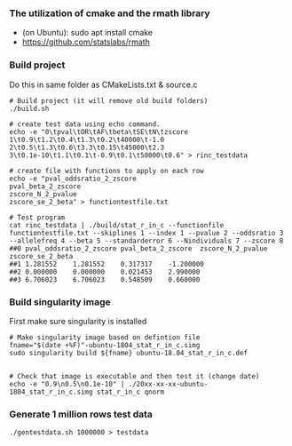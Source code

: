 ### The utilization of cmake and the rmath library
- (on Ubuntu): sudo apt install cmake
- https://github.com/statslabs/rmath

### Build project 
Do this in same folder as CMakeLists.txt & source.c

```
# Build project (it will remove old build folders)
./build.sh

# create test data using echo command.
echo -e "0\tpval\tOR\tAF\tbeta\tSE\tN\tzscore
1\t0.9\t1.2\t0.4\t1.3\t0.2\t40000\t-1.0
2\t0.5\t1.3\t0.6\t3.3\t0.15\t45000\t2.3
3\t0.1e-10\t1.1\t0.1\t-0.9\t0.1\t50000\t0.6" > rinc_testdata

# create file with functions to apply on each row
echo -e "pval_oddsratio_2_zscore
pval_beta_2_zscore
zscore_N_2_pvalue
zscore_se_2_beta" > functiontestfile.txt

# Test program
cat rinc_testdata | ./build/stat_r_in_c --functionfile functiontestfile.txt --skiplines 1 --index 1 --pvalue 2 --oddsratio 3 --allelefreq 4 --beta 5 --standarderror 6 --Nindividuals 7 --zscore 8
##0	pval_oddsratio_2_zscore	pval_beta_2_zscore	zscore_N_2_pvalue	zscore_se_2_beta
##1	1.281552	1.281552	0.317317	-1.200000
##2	0.000000	0.000000	0.021453	2.990000
##3	6.706023	6.706023	0.548509	0.660000

```

### Build singularity image
First make sure singularity is installed

```
# Make singularity image based on defintion file
fname="$(date +%F)"-ubuntu-1804_stat_r_in_c.simg
sudo singularity build ${fname} ubuntu-18.04_stat_r_in_c.def 


# Check that image is executable and then test it (change date)
echo -e "0.9\n0.5\n0.1e-10" | ./20xx-xx-xx-ubuntu-1804_stat_r_in_c.simg stat_r_in_c qnorm
```

### Generate 1 million rows test data
```
./gentestdata.sh 1000000 > testdata

